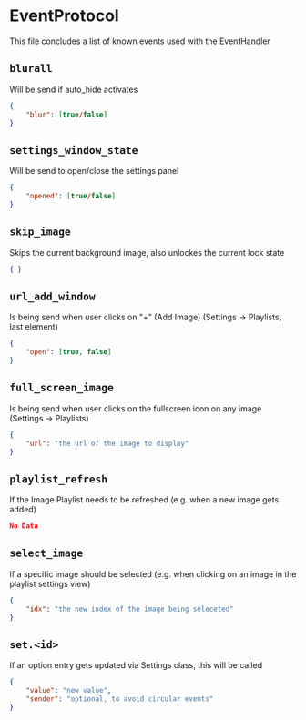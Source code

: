 # EventProtocol

This file concludes a list of known events used with the EventHandler


## ``blurall``

Will be send if auto_hide activates

```json
{
    "blur": [true/false]
}
```


## ``settings_window_state``

Will be send to open/close the settings panel

```json
{
    "opened": [true/false]
}
```


## ``skip_image``

Skips the current background image, also unlockes the current lock state

```json
{ }
```

## ``url_add_window``

Is being send when user clicks on "+" (Add Image) (Settings -> Playlists, last element)

```json
{
    "open": [true, false]
}
```


## ``full_screen_image``

Is being send when user clicks on the fullscreen icon on any image (Settings -> Playlists)

```json
{
    "url": "the url of the image to display"
}
```


## ``playlist_refresh``

If the Image Playlist needs to be refreshed (e.g. when a new image gets added)

```json
No Data
```


## ``select_image``

If a specific image should be selected (e.g. when clicking on an image in the playlist settings view)

```json
{
    "idx": "the new index of the image being seleceted"
}
```


## ``set.<id>``

If an option entry gets updated via Settings class, this will be called

```json
{
    "value": "new value",
    "sender": "optional, to avoid circular events"
}